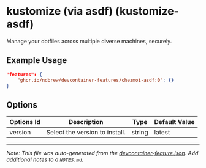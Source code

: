 
# kustomize (via asdf) (kustomize-asdf)

Manage your dotfiles across multiple diverse machines, securely.

## Example Usage

```json
"features": {
    "ghcr.io/ndbrew/devcontainer-features/chezmoi-asdf:0": {}
}
```

## Options

| Options Id | Description | Type | Default Value |
|-----|-----|-----|-----|
| version | Select the version to install. | string | latest |



---

_Note: This file was auto-generated from the [devcontainer-feature.json](devcontainer-feature.json).  Add additional notes to a `NOTES.md`._
